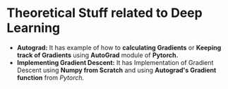 # Theoretical Stuff related to Deep Learning

- **Autograd:** It has example of how to **calculating Gradients** or **Keeping track of Gradients** using **AutoGrad** module of **Pytorch.**
- **Implementing Gradient Descent:** It has Implementation of Gradient Descent using **Numpy from Scratch** and using **Autograd's Gradient function** from *Pytorch.*
